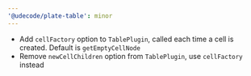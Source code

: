 ```yaml
---
'@udecode/plate-table': minor
---
```


- Add `cellFactory` option to `TablePlugin`, called each time a cell is created. Default is `getEmptyCellNode`
- Remove `newCellChildren` option from `TablePlugin`, use `cellFactory` instead
